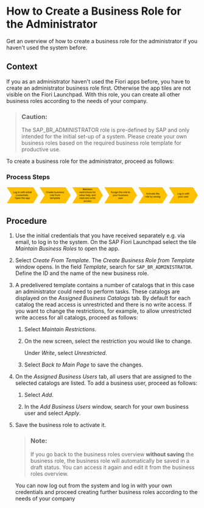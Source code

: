 <!-- loio8fa28e0107984d42a99b9eea67856cea -->

# How to Create a Business Role for the Administrator

Get an overview of how to create a business role for the administrator if you haven't used the system before.



<a name="loio8fa28e0107984d42a99b9eea67856cea__HowToCreateBuisnessRolesForKeyUser_context"/>

## Context

If you as an administrator haven't used the Fiori apps before, you have to create an administrator business role first. Otherwise the app tiles are not visible on the Fiori Launchpad. With this role, you can create all other business roles according to the needs of your company.

> ### Caution:  
> The SAP\_BR\_ADMINISTRATOR role is pre-defined by SAP and only intended for the initial set-up of a system. Please create your own business roles based on the required business role template for productive use.

To create a business role for the administrator, proceed as follows:



### Process Steps

![](images/Create_Business_Role_for_the_Key_User_ef4396e.png)



<a name="loio8fa28e0107984d42a99b9eea67856cea__HowToCreateBuisnessRolesForKeyUser_steps"/>

## Procedure

1.  Use the initial credentials that you have received separately e.g. via email, to log in to the system. On the SAP Fiori Launchpad select the tile *Maintain Business Roles* to open the app.

2.  Select *Create From Template*. The *Create Business Role from Template* window opens. In the field *Template*, search for `SAP_BR_ADMINISTRATOR`. Define the ID and the name of the new business role.

3.  A predelivered template contains a number of catalogs that in this case an administrator could need to perform tasks. These catalogs are displayed on the *Assigned Business Catalogs* tab. By default for each catalog the read access is unrestricted and there is no write access. If you want to change the restrictions, for example, to allow unrestricted write access for all catalogs, proceed as follows:

    1.  Select *Maintain Restrictions*.

    2.  On the new screen, select the restriction you would like to change.

        Under *Write*, select *Unrestricted*.

    3.  Select *Back to Main Page* to save the changes.


4.  On the *Assigned Business Users* tab, all users that are assigned to the selected catalogs are listed. To add a business user, proceed as follows:

    1.  Select *Add*.

    2.  In the *Add Business Users* window, search for your own business user and select *Apply*.


5.  Save the business role to activate it.

    > ### Note:  
    > If you go back to the business roles overview **without saving** the business role, the business role will automatically be saved in a draft status. You can access it again and edit it from the business roles overview.

    You can now log out from the system and log in with your own credentials and proceed creating further business roles according to the needs of your company


